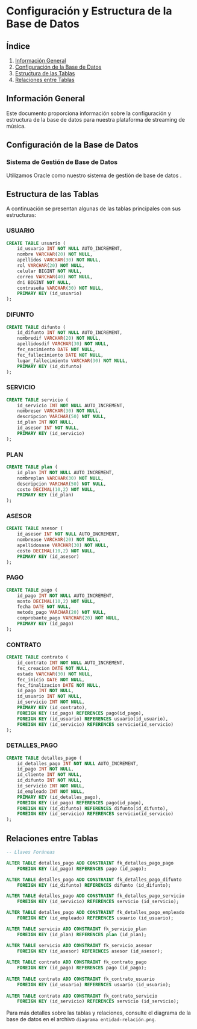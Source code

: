 # Configuración y Estructura de la Base de Datos

## Índice
1. [Información General](#información-general)
2. [Configuración de la Base de Datos](#configuración-de-la-base-de-datos)
3. [Estructura de las Tablas](#estructura-de-las-tablas)
4. [Relaciones entre Tablas](#relaciones-entre-tablas)


## Información General

Este documento proporciona información sobre la configuración y estructura de la base de datos para nuestra plataforma de streaming de música.

## Configuración de la Base de Datos

### Sistema de Gestión de Base de Datos
Utilizamos Oracle como nuestro sistema de gestión de base de datos .

## Estructura de las Tablas

A continuación se presentan algunas de las tablas principales con sus estructuras:

### USUARIO
```sql
CREATE TABLE usuario (
    id_usuario INT NOT NULL AUTO_INCREMENT,
    nombre VARCHAR(20) NOT NULL,
    apellidos VARCHAR(30) NOT NULL,
    rol VARCHAR(20) NOT NULL,
    celular BIGINT NOT NULL,
    correo VARCHAR(40) NOT NULL,
    dni BIGINT NOT NULL,
    contraseña VARCHAR(30) NOT NULL,
    PRIMARY KEY (id_usuario)
);
```

### DIFUNTO
```sql
CREATE TABLE difunto (
    id_difunto INT NOT NULL AUTO_INCREMENT,
    nombredif VARCHAR(20) NOT NULL,
    apellidosdif VARCHAR(30) NOT NULL,
    fec_nacimiento DATE NOT NULL,
    fec_fallecimiento DATE NOT NULL,
    lugar_fallecimiento VARCHAR(30) NOT NULL,
    PRIMARY KEY (id_difunto)
);
```

### SERVICIO
```sql
CREATE TABLE servicio (
    id_servicio INT NOT NULL AUTO_INCREMENT,
    nombreser VARCHAR(30) NOT NULL,
    descripcion VARCHAR(50) NOT NULL,
    id_plan INT NOT NULL,
    id_asesor INT NOT NULL,
    PRIMARY KEY (id_servicio)
);
```

### PLAN
```sql
CREATE TABLE plan (
    id_plan INT NOT NULL AUTO_INCREMENT,
    nombreplan VARCHAR(30) NOT NULL,
    descripcion VARCHAR(50) NOT NULL,
    costo DECIMAL(10,2) NOT NULL,
    PRIMARY KEY (id_plan)
);
```

### ASESOR
```sql
CREATE TABLE asesor (
    id_asesor INT NOT NULL AUTO_INCREMENT,
    nombrease VARCHAR(20) NOT NULL,
    apellidosase VARCHAR(30) NOT NULL,
    costo DECIMAL(10,2) NOT NULL,
    PRIMARY KEY (id_asesor)
);
```

### PAGO
```sql
CREATE TABLE pago (
    id_pago INT NOT NULL AUTO_INCREMENT,
    monto DECIMAL(10,2) NOT NULL,
    fecha DATE NOT NULL,
    metodo_pago VARCHAR(20) NOT NULL,
    comprobante_pago VARCHAR(20) NOT NULL,
    PRIMARY KEY (id_pago)
);
```

### CONTRATO
```sql
CREATE TABLE contrato (
    id_contrato INT NOT NULL AUTO_INCREMENT,
    fec_creacion DATE NOT NULL,
    estado VARCHAR(30) NOT NULL,
    fec_inicio DATE NOT NULL,
    fec_finalizacion DATE NOT NULL,
    id_pago INT NOT NULL,
    id_usuario INT NOT NULL,
    id_servicio INT NOT NULL,
    PRIMARY KEY (id_contrato),
    FOREIGN KEY (id_pago) REFERENCES pago(id_pago),
    FOREIGN KEY (id_usuario) REFERENCES usuario(id_usuario),
    FOREIGN KEY (id_servicio) REFERENCES servicio(id_servicio)
);
```

### DETALLES_PAGO
```sql
CREATE TABLE detalles_pago (
    id_detalles_pago INT NOT NULL AUTO_INCREMENT,
    id_pago INT NOT NULL,
    id_cliente INT NOT NULL,
    id_difunto INT NOT NULL,
    id_servicio INT NOT NULL,
    id_empleado INT NOT NULL,
    PRIMARY KEY (id_detalles_pago),
    FOREIGN KEY (id_pago) REFERENCES pago(id_pago),
    FOREIGN KEY (id_difunto) REFERENCES difunto(id_difunto),
    FOREIGN KEY (id_servicio) REFERENCES servicio(id_servicio)
);
```

## Relaciones entre Tablas

```sql
-- Llaves Foráneas

ALTER TABLE detalles_pago ADD CONSTRAINT fk_detalles_pago_pago
    FOREIGN KEY (id_pago) REFERENCES pago (id_pago);

ALTER TABLE detalles_pago ADD CONSTRAINT fk_detalles_pago_difunto
    FOREIGN KEY (id_difunto) REFERENCES difunto (id_difunto);

ALTER TABLE detalles_pago ADD CONSTRAINT fk_detalles_pago_servicio
    FOREIGN KEY (id_servicio) REFERENCES servicio (id_servicio);

ALTER TABLE detalles_pago ADD CONSTRAINT fk_detalles_pago_empleado
    FOREIGN KEY (id_empleado) REFERENCES usuario (id_usuario);

ALTER TABLE servicio ADD CONSTRAINT fk_servicio_plan
    FOREIGN KEY (id_plan) REFERENCES plan (id_plan);

ALTER TABLE servicio ADD CONSTRAINT fk_servicio_asesor
    FOREIGN KEY (id_asesor) REFERENCES asesor (id_asesor);
    
ALTER TABLE contrato ADD CONSTRAINT fk_contrato_pago
    FOREIGN KEY (id_pago) REFERENCES pago (id_pago);
    
ALTER TABLE contrato ADD CONSTRAINT fk_contrato_usuario
    FOREIGN KEY (id_usuario) REFERENCES usuario (id_usuario);
    
ALTER TABLE contrato ADD CONSTRAINT fk_contrato_servicio
    FOREIGN KEY (id_servicio) REFERENCES servicio (id_servicio);

```
Para más detalles sobre las tablas y relaciones, consulte el diagrama de la base de datos en el archivo `diagrama entidad-relación.png`.
